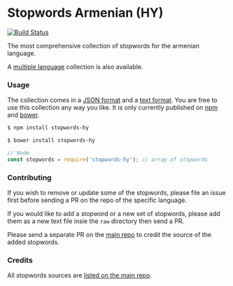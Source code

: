 Stopwords Armenian (HY)
=======

[![Build Status](https://travis-ci.org/stopwords-iso/stopwords-hy.svg?branch=master)](https://travis-ci.org/stopwords-iso/stopwords-hy)

The most comprehensive collection of stopwords for the armenian language.

A [multiple language](https://github.com/stopwords-iso/stopwords-iso) collection is also available.

### Usage

The collection comes in a
[JSON format](https://raw.githubusercontent.com/stopwords-iso/stopwords-hy/master/stopwords-hy.json) and a
[text format](https://raw.githubusercontent.com/stopwords-iso/stopwords-hy/master/stopwords-hy.txt).
You are free to use this collection any way you like.
It is only currently published on [npm](https://www.npmjs.com/stopwords-hy) and [bower](https://bower.io).

```sh
$ npm install stopwords-hy
```

```sh
$ bower install stopwords-hy
```

```js
// Node
const stopwords = require('stopwords-hy'); // array of stopwords
```

### Contributing

If you wish to remove or update some of the stopwords, please file an issue first before sending a PR on the repo of the specific language.

If you would like to add a stopword or a new set of stopwords, please add them as a new text file insie the `raw` directory then send a PR.

Please send a separate PR on the [main repo](https://github.com/stopwords-iso/stopwords-iso) to credit the source of the added stopwords.

### Credits

All stopwords sources are [listed on the main repo](https://github.com/stopwords-iso/stopwords-iso/blob/master/CREDITS.md).
